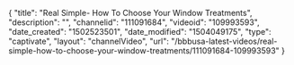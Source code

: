 {
    "title": "Real Simple- How To Choose Your Window Treatments",
    "description": "",
    "channelid": "111091684",
    "videoid": "109993593",
    "date_created": "1502523501",
    "date_modified": "1504049175",
    "type": "captivate",
    "layout": "channelVideo",
    "url": "\/bbbusa-latest-videos\/real-simple-how-to-choose-your-window-treatments\/111091684-109993593"
}